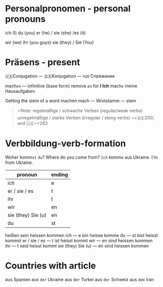 # Personalpronomen - personal pronouns
ich (I)
du (you)
er (he) / sie (she) /es (it)

wir (we)
ihr (you guys)
sie (they) / Sie (You)

# Präsens - present

🇺🇸Conjugation — 🇩🇪Konjugation — rus Спряжение

mach`en` — infinitive (base form)
remove `en` for **I**
**Ich** mach`e` meine Hausaufgaben

Getting the stem of a word machen
mach — Wrotstamm — stem


> ⭐️Note:
regelmäßige / schwache Verben (regular/weak verbs)
unregelmäßige / starke Verben (irregular / stong verbs) ~=🇩🇪200; and 🇺🇸~=283

# Verbbildung-verb-formation
Woher komm`st` `du`? Where do you come from?
`Ich` komm`e` aus Ukraine. I'm from Ukraine.

| pronoun            | ending |
|--------------------|--------|
| ich                | e      |
| er / sie / es      | t      |
| ihr                | t      |
| wir                | en     |
| sie (they) Sie (u) | en     |
| du                 | st     |

heißen
sein       heissen     kommen
ich —                           e       bin        heisse        komme
du —                            st      bist        heisst        kommst
er / sie / es —             t        ist          heisst         kommt
wir —                           en     sind      heissen      kommen   
ihr —                            t        seid      heisst         kommt
sie (they) Sie (u) —    en     sind       heissen     kommen

# Countries with article
aus Spanien
aus `der` Ukraine
aus `der` Turkei
aus `der` Schweiz
aus `dem` Iran